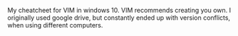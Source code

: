 My cheatcheet for VIM in windows 10.
VIM recommends creating you own.
I originally used google drive, but constantly ended up with version conflicts, when using different computers.
